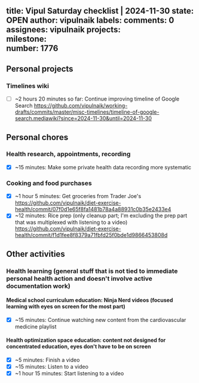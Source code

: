 title:	Vipul Saturday checklist | 2024-11-30
state:	OPEN
author:	vipulnaik
labels:	
comments:	0
assignees:	vipulnaik
projects:	
milestone:	
number:	1776
--
## Personal projects

### Timelines wiki

- [ ] ~2 hours 20 minutes so far: Continue improving timeline of Google Search https://github.com/vipulnaik/working-drafts/commits/master/misc-timelines/timeline-of-google-search.mediawiki?since=2024-11-30&until=2024-11-30

## Personal chores

### Health research, appointments, recording

- [x] ~15 minutes: Make some private health data recording more systematic

### Cooking and food purchases

- [x] ~1 hour 5 minutes: Get groceries from Trader Joe's https://github.com/vipulnaik/diet-exercise-health/commit/07f0d1e65f8fa1481b78a4a88931c0b35e2433e4
- [x] ~12 minutes: Rice prep (only cleanup part; I'm excluding the prep part that was multiplexed with listening to a video) https://github.com/vipulnaik/diet-exercise-health/commit/f1d1fee8f8379a71fbfd25f0bde1d9866453808d

## Other activities

### Health learning (general stuff that is not tied to immediate personal health action and doesn't involve active documentation work)

#### Medical school curriculum education: Ninja Nerd videos (focused learning with eyes on screen for the most part)

- [x] ~15 minutes: Continue watching new content from the cardiovascular medicine playlist

#### Health optimization space education: content not designed for concentrated education, eyes don't have to be on screen

- [x] ~5 minutes: Finish a video
- [x] ~15 minutes: Listen to a video
- [x] ~1 hour 15 minutes: Start listening to a video
